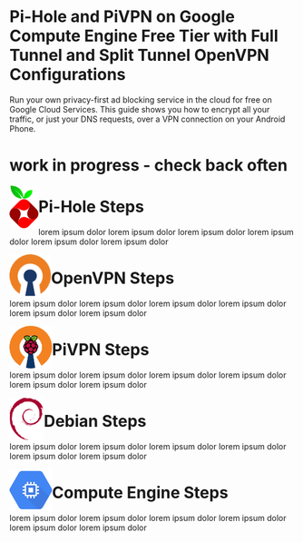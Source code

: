 # Pi-Hole and PiVPN on Google Compute Engine Free Tier with Full Tunnel and Split Tunnel OpenVPN Configurations

Run your own privacy-first ad blocking service in the cloud for free on Google Cloud Services. This guide shows you how to encrypt all your traffic, or just your DNS requests, over a VPN connection on your Android Phone.

# work in progress - check back often

<img src="./images/logos/pihole.svg" height="75" align="left">

# Pi-Hole Steps

lorem ipsum dolor lorem ipsum dolor lorem ipsum dolor lorem ipsum dolor lorem ipsum dolor lorem ipsum dolor

<img src="./images/logos/openvpn.svg" height="75" align="left">

# OpenVPN Steps

lorem ipsum dolor lorem ipsum dolor lorem ipsum dolor lorem ipsum dolor lorem ipsum dolor lorem ipsum dolor

<img src="./images/logos/pivpn.png" height="75" align="left">

# PiVPN Steps

lorem ipsum dolor lorem ipsum dolor lorem ipsum dolor lorem ipsum dolor lorem ipsum dolor lorem ipsum dolor

<img src="./images/logos/debian.svg" height="75" align="left">

# Debian Steps

lorem ipsum dolor lorem ipsum dolor lorem ipsum dolor lorem ipsum dolor lorem ipsum dolor lorem ipsum dolor

<img src="./images/logos/computeengine.svg" height="75" align="left">

# Compute Engine Steps

lorem ipsum dolor lorem ipsum dolor lorem ipsum dolor lorem ipsum dolor lorem ipsum dolor lorem ipsum dolor